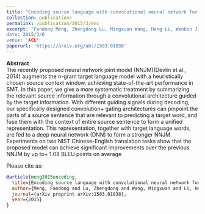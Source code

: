 ```yaml
---
title: "Encoding source language with convolutional neural network for machine translation"
collection: publications
permalink: /publication/2015/3/enc
excerpt: 'Fandong Meng, Zhengdong Lu, Mingxuan Wang, Hang Li, Wenbin Jiang, Qun Liu
date: 2015/3/6
venue: 'ACL'
paperurl: 'https://arxiv.org/abs/1503.01838'
---
```

**Abstract** <br>
The recently proposed neural network joint model (NNJM)(Devlin et al., 2014) augments the n-gram target language model with a heuristically chosen source context window, achieving state-of-the-art performance in SMT. In this paper, we give a more systematic treatment by summarizing the relevant source information through a convolutional architecture guided by the target information. With different guiding signals during decoding, our specifically designed convolution+ gating architectures can pinpoint the parts of a source sentence that are relevant to predicting a target word, and fuse them with the context of entire source sentence to form a unified representation. This representation, together with target language words, are fed to a deep neural network (DNN) to form a stronger NNJM. Experiments on two NIST Chinese-English translation tasks show that the proposed model can achieve significant improvements over the previous NNJM by up to+ 1.08 BLEU points on average

Please cite as:
```bibtex
@article{meng2015encoding,
  title={Encoding source language with convolutional neural network for machine translation},
  author={Meng, Fandong and Lu, Zhengdong and Wang, Mingxuan and Li, Hang and Jiang, Wenbin and Liu, Qun},
  journal={arXiv preprint arXiv:1503.01838},
  year={2015}
}
```
